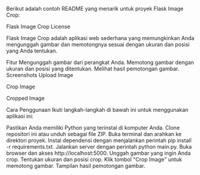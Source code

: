 Berikut adalah contoh README yang menarik untuk proyek Flask Image Crop:

Flask Image Crop
License

Flask Image Crop adalah aplikasi web sederhana yang memungkinkan Anda mengunggah gambar dan memotongnya sesuai dengan ukuran dan posisi yang Anda tentukan.

Fitur
Mengunggah gambar dari perangkat Anda.
Memotong gambar dengan ukuran dan posisi yang ditentukan.
Melihat hasil pemotongan gambar.
Screenshots
Upload Image

Crop Image

Cropped Image

Cara Penggunaan
Ikuti langkah-langkah di bawah ini untuk menggunakan aplikasi ini:

Pastikan Anda memiliki Python yang terinstal di komputer Anda.
Clone repositori ini atau unduh sebagai file ZIP.
Buka terminal dan arahkan ke direktori proyek.
Instal dependensi dengan menjalankan perintah pip install -r requirements.txt.
Jalankan server dengan perintah python main.py.
Buka browser dan akses http://localhost:5000.
Unggah gambar yang ingin Anda crop.
Tentukan ukuran dan posisi crop.
Klik tombol "Crop Image" untuk memotong gambar.
Tampilan hasil pemotongan gambar.
